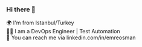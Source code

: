 ### Hi there 👋

🌍 I'm from Istanbul/Turkey  
👨‍💻 I am a DevOps Engineer | Test Automation  
📩 You can reach me via linkedin.com/in/emreosman  

